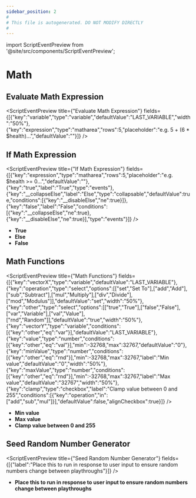 ```yaml
---
sidebar_position: 2
#
# This file is autogenerated. DO NOT MODIFY DIRECTLY
#
---
```


import ScriptEventPreview from '@site/src/components/ScriptEventPreview';

# Math

## Evaluate Math Expression
<ScriptEventPreview title={"Evaluate Math Expression"} fields={[{"key":"variable","type":"variable","defaultValue":"LAST_VARIABLE","width":"50%"},{"key":"expression","type":"matharea","rows":5,"placeholder":"e.g. 5 + (6 * $health)...","defaultValue":""}]} />


## If Math Expression
<ScriptEventPreview title={"If Math Expression"} fields={[{"key":"expression","type":"matharea","rows":5,"placeholder":"e.g. $health >= 0...","defaultValue":""},{"key":"true","label":"True","type":"events"},{"key":"__collapseElse","label":"Else","type":"collapsable","defaultValue":true,"conditions":[{"key":"__disableElse","ne":true}]},{"key":"false","label":"False","conditions":[{"key":"__collapseElse","ne":true},{"key":"__disableElse","ne":true}],"type":"events"}]} />

- **True**  
- **Else**  
- **False**  

## Math Functions
<ScriptEventPreview title={"Math Functions"} fields={[{"key":"vectorX","type":"variable","defaultValue":"LAST_VARIABLE"},{"key":"operation","type":"select","options":[["set","Set To"],["add","Add"],["sub","Subtract"],["mul","Multiply"],["div","Divide"],["mod","Modulus"]],"defaultValue":"set","width":"50%"},{"key":"other","type":"select","options":[["true","True"],["false","False"],["var","Variable"],["val","Value"],["rnd","Random"]],"defaultValue":"true","width":"50%"},{"key":"vectorY","type":"variable","conditions":[{"key":"other","eq":"var"}],"defaultValue":"LAST_VARIABLE"},{"key":"value","type":"number","conditions":[{"key":"other","eq":"val"}],"min":-32768,"max":32767,"defaultValue":"0"},{"key":"minValue","type":"number","conditions":[{"key":"other","eq":"rnd"}],"min":-32768,"max":32767,"label":"Min value","defaultValue":"0","width":"50%"},{"key":"maxValue","type":"number","conditions":[{"key":"other","eq":"rnd"}],"min":-32768,"max":32767,"label":"Max value","defaultValue":"32767","width":"50%"},{"key":"clamp","type":"checkbox","label":"Clamp value between 0 and 255","conditions":[{"key":"operation","in":["add","sub","mul"]}],"defaultValue":false,"alignCheckbox":true}]} />

- **Min value**  
- **Max value**  
- **Clamp value between 0 and 255**  

## Seed Random Number Generator
<ScriptEventPreview title={"Seed Random Number Generator"} fields={[{"label":"Place this to run in response to user input to ensure random numbers change between playthroughs"}]} />

- **Place this to run in response to user input to ensure random numbers change between playthroughs**  


